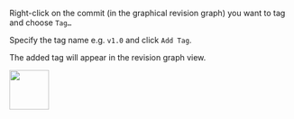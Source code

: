 Right-click on the commit (in the graphical revision graph) you want to tag and choose `Tag…`

Specify the tag name e.g. `v1.0` and click `Add Tag`.

The added tag will appear in the revision graph view.

<img src="images/sourcetree_1.png" height="70" />
<p/>
